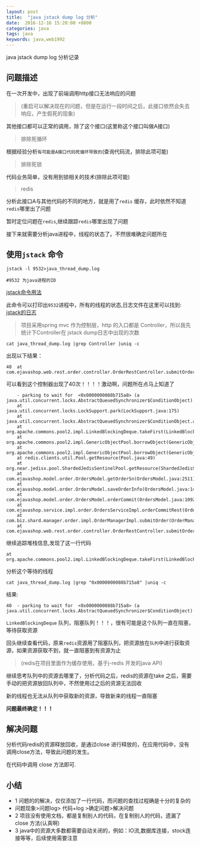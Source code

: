 ```yaml
---
layout: post
title:  "java jstack dump log 分析"
date:  2016-12-16 15:20:00 +0800
categories: java
tags: java
keywords: java,web1992
---
```


java jstack dump log 分析记录



问题描述
---

在一次开发中，出现了前端调用http接口无法响应的问题

>(重启可以解决现在的问题，但是在运行一段时间之后，此接口依然会失去响应，产生假死的现象)


其他接口都可以正常的调用，除了这个接口(这里称这个接口叫做A接口)

>排除死循环 

根据经验分析`有可能是A接口代码死循环导致的`(查询代码流，排除此项可能)

>排除死锁

代码业务简单，没有用到锁相关的技术(排除此项可能)


>redis

分析此接口A与其他代码的不同的地方，就是用了`redis` 缓存，此时依然不知道`redis`哪里出了问题

暂时定位问题在`redis`,继续跟踪`redis`哪里出现了问题


<!--more-->



接下来就需要分析java进程中，线程的状态了。不然很难确定问题所在

使用`jstack` 命令
---

	jstack -l 9532>java_thread_dump.log

	#9532 为java进程的ID


[jstack命令用法](http://www.cnblogs.com/nexiyi/p/java_thread_jstack.html)

此命令可以打印出`9532`进程中，所有的线程的状态,日志文件在这里可以找到: [jstack的日志](https://web1992.cn/blog/assets/java_thread_dump.log "日志")

>项目采用spring mvc 作为控制层，http 的入口都是 Controller，所以我先统计下Controller在 jstack dump日志中出现的次数


	cat java_thread_dump.log |grep Controller |uniq -c

出现以下结果：

	40 	at com.ejavashop.web.rest.order.controller.OrderRestController.submitOrder(OrderRestController.java:138)

可以看到这个控制器出现了40次！！！！激动啊，问题所在点马上知道了

	
		- parking to wait for  <0x0000000088b715a8> (a java.util.concurrent.locks.AbstractQueuedSynchronizer$ConditionObject)
		at java.util.concurrent.locks.LockSupport.park(LockSupport.java:175)
		at java.util.concurrent.locks.AbstractQueuedSynchronizer$ConditionObject.await(AbstractQueuedSynchronizer.java:2039)
		at org.apache.commons.pool2.impl.LinkedBlockingDeque.takeFirst(LinkedBlockingDeque.java:524)
		at org.apache.commons.pool2.impl.GenericObjectPool.borrowObject(GenericObjectPool.java:438)
		at org.apache.commons.pool2.impl.GenericObjectPool.borrowObject(GenericObjectPool.java:361)
		at redis.clients.util.Pool.getResource(Pool.java:49)
		at org.near.jedisx.pool.ShardedJedisSentinelPool.getResource(ShardedJedisSentinelPool.java:131)
		at com.ejavashop.model.order.OrdersModel.getOrderSn(OrdersModel.java:2511)
		at com.ejavashop.model.order.OrdersModel.saveOrderInfo(OrdersModel.java:1438)
		at com.ejavashop.model.order.OrdersModel.orderCommit(OrdersModel.java:1092)
		at com.ejavashop.service.impl.order.OrdersServiceImpl.orderCommitRest(OrdersServiceImpl.java:330)
		at com.biz.shard.manager.order.impl.OrderManagerImpl.submitOrder(OrderManagerImpl.java:348)
		at com.ejavashop.web.rest.order.controller.OrderRestController.submitOrder(OrderRestController.java:138)



继续追踪堆栈信息,发现了这一行代码

	at org.apache.commons.pool2.impl.LinkedBlockingDeque.takeFirst(LinkedBlockingDeque.java:524)


分析这个等待的线程

	cat java_thread_dump.log |grep "0x0000000088b715a8" |uniq -c

结果:

	40 	- parking to wait for  <0x0000000088b715a8> (a java.util.concurrent.locks.AbstractQueuedSynchronizer$ConditionObject)


`LinkedBlockingDeque`  队列，阻塞队列！！！，很有可能是这个队列一直在阻塞，等待获取资源

回头继续查看代码，原来`redis`资源用了阻塞队列，把资源放在`队列`中进行获取资源，如果资源获取不到，就一直阻塞到有资源为止

>(redis在项目里面作为缓存使用，基于j-redis 开发的java API)

继续思考队列中的资源去哪里了，分析代码之后，redis的资源在take 之后，需要手动的把资源放回队列中，不然使用过之后的资源无法回收

新的线程也无法从队列中获取新的资源，导致新来的线程一直阻塞

**问题最终确定！！！**

解决问题
-----

分析代码redis的资源释放回收，是通过close 进行释放的，在应用代码中，没有调用close方法，导致此问题的发生。

在代码中调用 close 方法即可.


小结
---

- 1 问题的的解决，仅仅添加了一行代码，而问题的查找过程确是十分的复杂的
- 问题现象>问题log> 代码+log >确定问题>解决问题
- 2 项目没有使用文档，都是复制别人的代码，在复制别人的代码，遗漏了close 方法(认真啊)
- 3 java中的资源大多数都需要自动关闭的，例如：IO流,数据库连接，stock连接等等，后续使用需要注意
 




